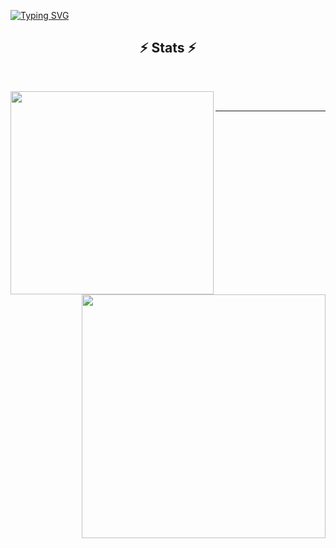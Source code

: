 <p> <a href="https://git.io/typing-svg"><img src="https://readme-typing-svg.demolab.com?font=Fira+Code&size=30&pause=1000&color=43F709&width=435&lines=Hello%2C++I'm++Marco++Mamani;FPGA+Developer" alt="Typing SVG" /></a>
  </p>



<h2 align="center">⚡ Stats ⚡</h2>
<br>
<p align=center>
  <div align=center>
     <a href="https://github.com/anuraghazra/github-readme-stats">
      <img width=325 align="left" src="https://github-readme-stats.vercel.app/api/top-langs/?username=Marcotronics&hide=c%23,powershell,Mathematica,Ruby,Objective-C,Objective-C%2b%2b,Cuda&title_color=61dafb&text_color=ffffff&icon_color=61dafb&bg_color=20232a&langs_count=8&layout=compact&border_color=61dafb&hide_border=true" />
    </a>
    <a href="https://github.com/anuraghazra/github-readme-stats" title="Go to Source">
      <img align="right" width=390 src="https://github-readme-stats.vercel.app/api?username=Marcotronics&show_icons=true&theme=react&border_color=61dafb&hide_border=true" />
    </a>
  </div>
   


  
</p>
  <br>
<hr>
